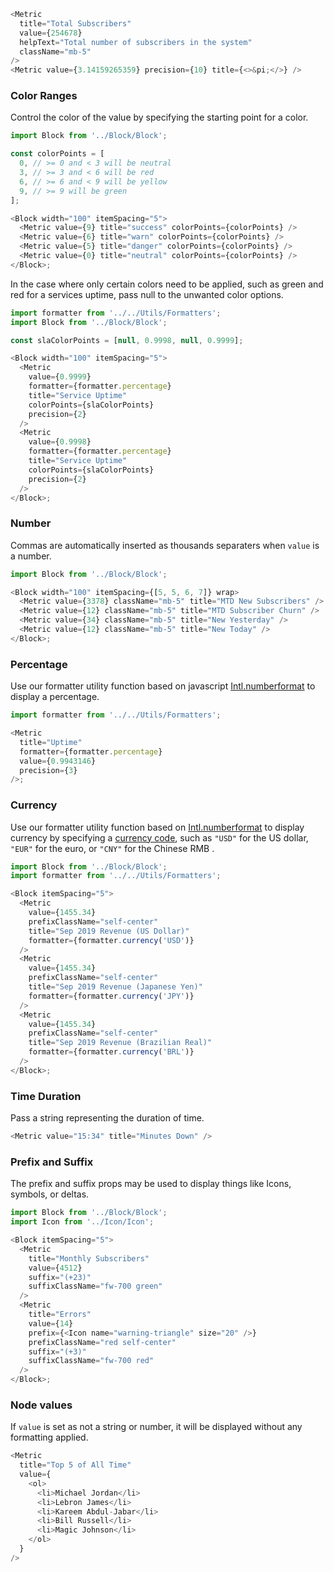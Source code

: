 ```js
<Metric
  title="Total Subscribers"
  value={254678}
  helpText="Total number of subscribers in the system"
  className="mb-5"
/>
<Metric value={3.14159265359} precision={10} title={<>&pi;</>} />
```

### Color Ranges

Control the color of the value by specifying the starting point for a color.

```js
import Block from '../Block/Block';

const colorPoints = [
  0, // >= 0 and < 3 will be neutral
  3, // >= 3 and < 6 will be red
  6, // >= 6 and < 9 will be yellow
  9, // >= 9 will be green
];

<Block width="100" itemSpacing="5">
  <Metric value={9} title="success" colorPoints={colorPoints} />
  <Metric value={6} title="warn" colorPoints={colorPoints} />
  <Metric value={5} title="danger" colorPoints={colorPoints} />
  <Metric value={0} title="neutral" colorPoints={colorPoints} />
</Block>;
```

In the case where only certain colors need to be applied, such as green and red for a services uptime, pass null to the unwanted color options.

```js
import formatter from '../../Utils/Formatters';
import Block from '../Block/Block';

const slaColorPoints = [null, 0.9998, null, 0.9999];

<Block width="100" itemSpacing="5">
  <Metric
    value={0.9999}
    formatter={formatter.percentage}
    title="Service Uptime"
    colorPoints={slaColorPoints}
    precision={2}
  />
  <Metric
    value={0.9998}
    formatter={formatter.percentage}
    title="Service Uptime"
    colorPoints={slaColorPoints}
    precision={2}
  />
</Block>;
```

### Number

Commas are automatically inserted as thousands separaters when `value` is a number.

```js
import Block from '../Block/Block';

<Block width="100" itemSpacing={[5, 5, 6, 7]} wrap>
  <Metric value={3378} className="mb-5" title="MTD New Subscribers" />
  <Metric value={12} className="mb-5" title="MTD Subscriber Churn" />
  <Metric value={34} className="mb-5" title="New Yesterday" />
  <Metric value={12} className="mb-5" title="New Today" />
</Block>;
```

### Percentage

Use our formatter utility function based on javascript [Intl.numberformat](https://developer.mozilla.org/en-US/docs/Web/JavaScript/Reference/Global_Objects/NumberFormat) to display a percentage.

```js
import formatter from '../../Utils/Formatters';

<Metric
  title="Uptime"
  formatter={formatter.percentage}
  value={0.9943146}
  precision={3}
/>;
```

### Currency

Use our formatter utility function based on [Intl.numberformat](https://developer.mozilla.org/en-US/docs/Web/JavaScript/Reference/Global_Objects/NumberFormat) to display currency by specifying a [currency code](https://www.currency-iso.org/en/home/tables/table-a1.html), such as `"USD"` for the US dollar, `"EUR"` for the euro, or `"CNY"` for the Chinese RMB .

```js
import Block from '../Block/Block';
import formatter from '../../Utils/Formatters';

<Block itemSpacing="5">
  <Metric
    value={1455.34}
    prefixClassName="self-center"
    title="Sep 2019 Revenue (US Dollar)"
    formatter={formatter.currency('USD')}
  />
  <Metric
    value={1455.34}
    prefixClassName="self-center"
    title="Sep 2019 Revenue (Japanese Yen)"
    formatter={formatter.currency('JPY')}
  />
  <Metric
    value={1455.34}
    prefixClassName="self-center"
    title="Sep 2019 Revenue (Brazilian Real)"
    formatter={formatter.currency('BRL')}
  />
</Block>;
```

### Time Duration

Pass a string representing the duration of time.

```js
<Metric value="15:34" title="Minutes Down" />
```

### Prefix and Suffix

The prefix and suffix props may be used to display things like Icons, symbols, or deltas.

```js
import Block from '../Block/Block';
import Icon from '../Icon/Icon';

<Block itemSpacing="5">
  <Metric
    title="Monthly Subscribers"
    value={4512}
    suffix="(+23)"
    suffixClassName="fw-700 green"
  />
  <Metric
    title="Errors"
    value={14}
    prefix={<Icon name="warning-triangle" size="20" />}
    prefixClassName="red self-center"
    suffix="(+3)"
    suffixClassName="fw-700 red"
  />
</Block>;
```

### Node values

If `value` is set as not a string or number, it will be displayed without any formatting applied.

```js
<Metric
  title="Top 5 of All Time"
  value={
    <ol>
      <li>Michael Jordan</li>
      <li>Lebron James</li>
      <li>Kareem Abdul-Jabar</li>
      <li>Bill Russell</li>
      <li>Magic Johnson</li>
    </ol>
  }
/>
```
